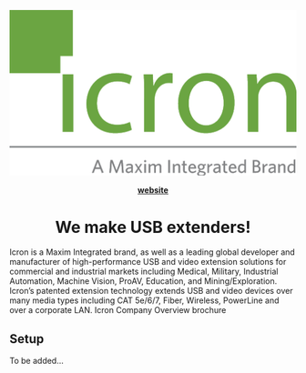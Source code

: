 ![Icron Logo](docs/resources/icron_logo.png)

<p align="center">
  <strong>
    <a href="http://www.icron.com/">website</a>
  </strong>
</p>

<h1 align="center">
  We make USB extenders!
</h1>

Icron is a Maxim Integrated brand, as well as a leading global developer and manufacturer of high-performance USB and video extension solutions for commercial and industrial markets including Medical, Military,  Industrial Automation,  Machine Vision, ProAV, Education, and Mining/Exploration. Icron’s patented extension technology extends USB and video devices over many media types including CAT 5e/6/7, Fiber, Wireless, PowerLine and over a corporate LAN.
Icron Company Overview brochure

## Setup

To be added...